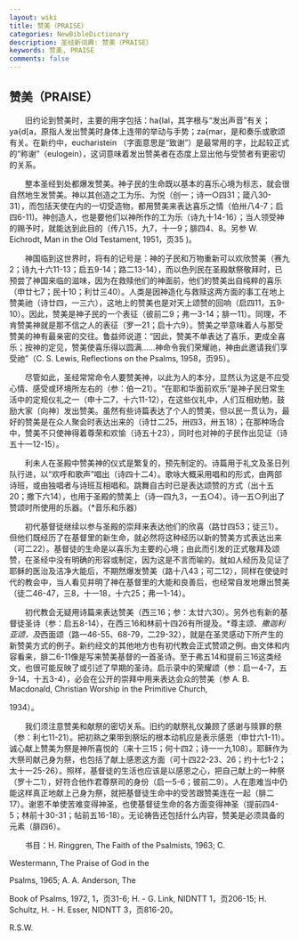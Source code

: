 ```yaml
---
layout: wiki
title: 赞美（PRAISE）
categories: NewBibleDictionary
description: 圣经新词典: 赞美（PRAISE）
keywords: 赞美, PRAISE
comments: false
---
```


## 赞美（PRAISE）

　　旧约论到赞美时，主要的用字包括：ha{lal，其字根与“发出声音”有关；ya{d[a，原指人发出赞美时身体上连带的举动与手势；za{mar，是和奏乐或歌颂有关。在新约中，eucharistein （字面意思是“致谢”）是最常用的字，比起较正式的“称谢”（eulogein），这词意味着发出赞美者在态度上显出他与受赞者有更密切的关系。

　　整本圣经到处都爆发赞美。神子民的生命既以基本的喜乐心境为标志，就会很自然地生发赞美。神以其创造之工为乐、为悦（创一；诗一○四31；箴八30-31），而包括天使在内的一切受造物，都用赞美来表达喜乐之情（伯卅八4-7；启四6-11)。神创造人，也是要他们以神所作的工为乐（诗九十14-16）；当人领受神的赐予时，就能达到此目的（传八15，九7，十一9；腓四4、8。另参 W. Eichrodt, Man in the Old Testament, 1951，页35 )。

　　神国临到这世界时，将有的记号是：神的子民和万物重新可以欢欣赞美（赛九2；诗九十六11-13；启五9-14；路二13-14），而以色列民在圣殿献祭敬拜时，已预尝了神国来临的滋味，因为在救赎他们的神面前，他们的赞美出自纯粹的喜乐（申廿七7；民十10；利廿三40）。人类是因神造化与救赎这两方面的事工在地上赞美祂（诗廿四，一三六），这地上的赞美也是对天上颂赞的回响（启四11，五9-10）。因此，赞美是神子民的一个表征（彼前二9；弗一3-14；腓一11）。同理，不肯赞美神就是那不信之人的表征（罗一21；启十六9）。赞美之举意味着人与那受赞美的神有最亲密的交往。鲁益师说道：“因此，赞美不单表达了喜乐，更成全喜乐；按神的定见，赞美使喜乐得以圆满……神命令我们荣耀祂，神由此邀请我们享受祂”（C. S. Lewis, Reflections on the Psalms, 1958，页95）。

　　尽管如此，圣经常常命令人要赞美神，以此为人的本分，显然认为这是不应受心情、感受或环境所左右的（参：伯一21）。“在耶和华面前欢乐”是神子民日常生活中的定规仪礼之一（申十二7，十六11-12），在这些仪礼中，人们互相劝勉，鼓励大家〔向神〕发出赞美。虽然有些诗篇表达了个人的赞美，但以民一贯认为，最好的赞美是在众人聚会时表达出来的（诗廿二25，卅四3，卅五18）；在那种场合中，赞美不只使神得着尊荣和欢愉（诗五十23），同时也对神的子民作出见证（诗五十一12-15）。

　　利未人在圣殿中赞美神的仪式是繁复的，预先制定的。诗篇用于礼文及圣日列队行进，以“欢呼和歌声”唱出（诗四十二4）。歌咏大概采用唱和的形式，由两部诗班，或由独唱者与诗班互相唱和。跳舞自古时已是表达颂赞的方式（出十五20；撒下六14），也用于圣殿的赞美上（诗一四九3，一五○4）。诗一五○列出了赞颂时所使用的乐器。（*音乐和乐器）

　　初代基督徒继续以参与圣殿的崇拜来表达他们的欣喜（路廿四53；徒三1）。但他们既经历了在基督里的新生命，就必然将这种经历以新的赞美方式表达出来（可二22）。基督徒的生命是以喜乐为主要的心境；由此而引发的正式敬拜及颂赞，在圣经中没有明确的形容或制定，因为这是不言而喻的。就如人经历及见证了耶稣的医治及洁净大能后，不期然爆发赞美（路十八43；可二12），同样在使徒时代的教会中，当人看见并明了神在基督里的大能和良善后，也经常自发地爆出赞美（徒二46-47，三8，十一18，十六25；弗一1-14）。

　　初代教会无疑用诗篇来表达赞美（西三16；参：太廿六30）。另外也有新的基督徒圣诗（参：启五8-14），在西三16和林前十四26有所提及。*尊主颂、*撒迦利亚颂，及*西面颂（路一46-55、68-79，二29-32），就是在圣灵感动下所产生的新赞美方式的例子。新约经文的其他地方也有初代教会正式赞颂之例。由文体和内容看来，腓二6-11像是写来赞美基督的一首圣诗。至于弗五14和提前三16这类经文，也很可能反映了或引述了早期的圣诗。启示录中的荣耀颂（参：启一4-7，五9-14，十五3-4），必会在公开的崇拜中用来表达会众的赞美（参 A. B. Macdonald, Christian Worship in the Primitive Church,

1934）。

　　我们须注意赞美和献祭的密切关系。旧约的献祭礼仪兼顾了感谢与赎罪的祭（参：利七11-21）。把初熟之果带到祭坛的根本动机应是表示感恩（申廿六1-11）。诚心献上赞美为祭是神所喜悦的（来十三15；何十四2；诗一一九108）。耶稣作为大祭司献己身为祭，也包括了献上感恩这方面（可十四22-23、26；约十七1-2；太十一25-26）。照样，基督徒的生活也应该是以感恩之心，把自己献上的一种祭（罗十二1），好符合他作君尊祭司的身份（启一5-6；彼前二9）。人在患难当中仍能这样真正地献上己身为祭，就把基督徒生命中的受苦跟赞美连在一起（腓二17）。谢恩不单使苦难变得神圣，也使基督徒生命的各方面变得神圣（提前四4-5；林前十30-31；帖前五16-18）。无论祷告还包括什么内容，赞美是必须具备的元素（腓四6）。

　　书目：H. Ringgren, The Faith of the Psalmists, 1963; C.

Westermann, The Praise of God in the

Psalms, 1965; A. A. Anderson, The

Book of Psalms, 1972, 1，页31-6; H. - G. Link, NIDNTT 1，页206-15; H. Schultz, H. - H. Esser, NIDNTT 3，页816-20。

R.S.W.








